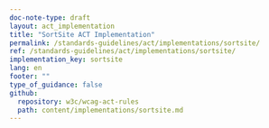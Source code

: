 ```yaml
---
doc-note-type: draft
layout: act_implementation
title: "SortSite ACT Implementation"
permalink: /standards-guidelines/act/implementations/sortsite/
ref: /standards-guidelines/act/implementations/sortsite/
implementation_key: sortsite
lang: en
footer: ""
type_of_guidance: false
github:
  repository: w3c/wcag-act-rules
  path: content/implementations/sortsite.md
---
```

